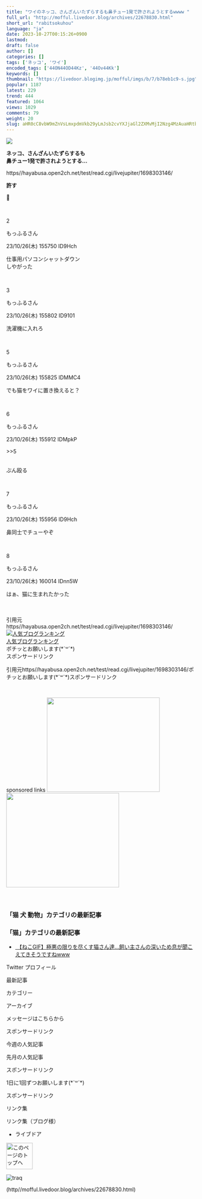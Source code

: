 ```yaml
---
title: "ワイのネッコ、さんざんいたずらするも鼻チュー1発で許されようとするwwww "
full_url: "http://mofful.livedoor.blog/archives/22678830.html"
short_url: "rabitsokuhou"
language: "ja"
date: 2023-10-27T00:15:26+0900
lastmod: 
draft: false
author: []
categories: []
tags: ['ネッコ', 'ワイ']
encoded_tags: ['44ON44OD44Kz', '44Ov44Kk']
keywords: []
thumbnail: "https://livedoor.blogimg.jp/mofful/imgs/b/7/b78eb1c9-s.jpg"
popular: 1187
latest: 229
trend: 444
featured: 1064
views: 1029
comments: 79
weight: 20
slug: aHR0cC8vbW9mZnVsLmxpdmVkb29yLmJsb2cvYXJjaGl2ZXMvMjI2Nzg4MzAuaHRtbA==
---
```


![](https://livedoor.blogimg.jp/mofful/imgs/b/7/b78eb1c9-s.jpg)

<div><p><b><p>ネッコ、さんざんいたずらするも<br>鼻チュー1発で許されようとする…<br></p></b> https//hayabusa.open2ch.net/test/read.cgi/livejupiter/1698303146/</p><p class='t_b'><p><b> 許す</b></p>😤</p><br> <p class='t_h'>2 <p>もっふるさん</p> <p> 23/10/26(木) 155750 ID9Hch</p></p> <p class='t_b'> 仕事用パソコンシャットダウン<br>しやがった </p><br> <p class='t_h'>3 <p>もっふるさん</p> <p> 23/10/26(木) 155802 ID9101</p></p> <p class='t_b'> 洗濯機に入れろ </p><br> <p class='t_h'>5 <p>もっふるさん</p> <p> 23/10/26(木) 155825 IDMMC4</p></p> <p class='t_b'> でも猫をワイに置き換えると？ </p><br> <p class='t_h t_i'>6 <p>もっふるさん</p> <p> 23/10/26(木) 155912 IDMpkP</p></p> <p class='t_b t_i'> <p class='anchor'>>>5</p><br>ぶん殴る </p><br> <p class='t_h'>7 <p>もっふるさん</p> <p> 23/10/26(木) 155956 ID9Hch</p></p> <p class='t_b'> 鼻同士でチューやぞ </p><br> <p class='t_h'>8 <p>もっふるさん</p> <p> 23/10/26(木) 160014 IDnn5W</p></p> <p class='t_b'> はぁ、猫に生まれたかった </p><br> <br>引用元<br>https//hayabusa.open2ch.net/test/read.cgi/livejupiter/1698303146/<br><a href='//blog.with2.net/link/?2036932'><img title='人気ブログランキング' src='https//blog.with2.net/img/banner/banner_21.gif'></a><br><a href='//blog.with2.net/link/?2036932'>人気ブログランキング</a><br>ポチッとお願いします(*´꒳`*)<br>スポンサードリンク<br><img alt='' src='https//www11.a8.net/0.gif?a8mat=3BDUGQ+4RHMA+2HOM+BS629' height='1' width='1' border='0'> <p>引用元https//hayabusa.open2ch.net/test/read.cgi/livejupiter/1698303146/ポチッとお願いします(*´꒳`*)スポンサードリンク</p><br> <p></p>sponsored links <a href='https//clicks.affstrack.com/c?m=7814&c=586147'><img src='https//ads.affstrack.com/i/7814?c=586147' width='300' height='250'></a> <a href='https//px.a8.net/svt/ejp?a8mat=3NPCW9+6P4KS2+54ZG+609HT' rel='nofollow'> <img border='0' width='300' height='250' alt='' src='https//www23.a8.net/svt/bgt?aid=221212809405&wid=001&eno=01&mid=s00000023974001009000&mc=1'></a> <img border='0' width='1' height='1' src='https//www14.a8.net/0.gif?a8mat=3NPCW9+6P4KS2+54ZG+609HT' alt=''> <br> <br> <br> <h3>「猫 犬 動物」カテゴリの最新記事</h3> <ul id='ldblog_related_articles_c8586239_135453'></ul> <h3>「猫」カテゴリの最新記事</h3> <ul id='ldblog_related_articles_c8586239_141612'></ul> <ul></ul> <p id='ad2'></p> <p class='article-option' id='article-options'> </p> <ul class='article-pager'><li class='prev'><a href='http//mofful.livedoor.blog/archives/22678639.html' title='【ねこGIF】極悪の限りを尽くす猫さん達…飼い主さんの深いため息が聞こえてきそうですねwww'>&nbsp【ねこGIF】極悪の限りを尽くす猫さん達…飼い主さんの深いため息が聞こえてきそうですねwww</a></li> </ul> <p class='sidetitle'>Twitter プロフィール</p><p class='sidetop'></p> <p class='sidebottom'></p> <p class='sidetitle'>最新記事</p> <p class='sidetop'></p> <p class='sidebottom'></p> <p class='sidetitle'>カテゴリー</p> <p class='sidetop'></p> <p class='sidebottom'></p> <p class='sidetitle'>アーカイブ</p> <p class='sidetop'></p> <p class='sidebottom'></p> <p class='plugin-calendar_default sidewrapper' id='calendarplugin-245427'> </p> <p class='sidetitle'>メッセージはこちらから</p> <p class='sidetop'></p> <p class='sidebottom'></p> <p class='sidetitle'>スポンサードリンク</p> <p class='sidetop'></p> <p class='sidebottom'></p> <p class='sidetitle'>今週の人気記事</p> <p class='sidetop'></p> <p class='sidebottom'></p> <p class='sidetitle'>先月の人気記事</p> <p class='sidetop'></p> <p class='sidebottom'></p> <p class='sidetitle'>スポンサードリンク</p> <p class='sidetop'></p> <p class='sidebottom'></p> <p class='sidetitle'>1日に1回ずつお願いします(*´꒳`*)</p> <p class='sidetop'></p> <p class='sidebottom'></p> <p class='sidetitle'></p> <p class='sidetop'></p> <p class='sidebottom'></p> <p class='sidetitle'>スポンサードリンク</p> <p class='sidetop'></p> <p class='sidebottom'></p> <p class='sidetitle'>リンク集</p> <p class='sidetop'></p> <p class='sidebottom'></p> <p class='sidetitle'></p> <p class='sidetop'></p> <p class='sidebottom'></p> <p class='sidetitle'>リンク集（ブログ様）</p> <p class='sidetop'></p> <p class='sidebottom'></p> <ul id='ld-services'> <li id='blog-powered'><a href='https//blog.livedoor.com/'><img src='https//parts.blog.livedoor.jp/img/usr/cmn/logo_blog_premium.png?v=20230905' width='81' height='17' alt='ライブドアブログ'></a></li> </ul> <p class='to-pagetop'><a href='#'><img src='https//parts.blog.livedoor.jp/img/usr/default_2012/common/to_pagetop.png' width='70' height='70' alt='このページのトップヘ'></a></p> <img src='https//t.blog.livedoor.jp/u.gif' alt='traq'> </div>

(http//mofful.livedoor.blog/archives/22678830.html)

